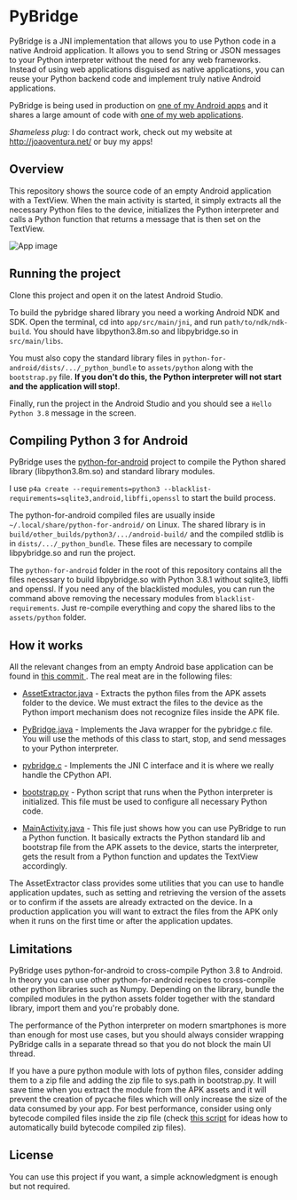 # PyBridge

PyBridge is a JNI implementation that allows you to use Python code in a native Android application. It allows you to send String or JSON messages to your Python interpreter without the need for any web frameworks. Instead of using web applications disguised as native applications, you can reuse your Python backend code and implement truly native Android applications.

PyBridge is being used in production on [one of my Android apps](https://play.google.com/store/apps/details?id=com.flatangle.charts) and it shares a large amount of code with [one of my web applications](http://elements.flatangle.com/).

*Shameless plug:* I do contract work, check out my website at http://joaoventura.net/ or buy my apps!


## Overview

This repository shows the source code of an empty Android application with a TextView. When the main activity is started, it simply extracts all the necessary Python files to the device, initializes the Python interpreter and calls a Python function that returns a message that is then set on the TextView.

![App image](https://github.com/joaoventura/pybridge/blob/master/pybridge.png)


## Running the project

Clone this project and open it on the latest Android Studio.

To build the pybridge shared library you need a working Android NDK and SDK. Open the terminal, cd into `app/src/main/jni`, and run `path/to/ndk/ndk-build`. You should have libpython3.8m.so and libpybridge.so in `src/main/libs`.

You must also copy the standard library files in `python-for-android/dists/.../_python_bundle` to `assets/python` along with the `bootstrap.py` file. **If you don't do this, the Python interpreter will not start and the application will stop!**.

Finally, run the project in the Android Studio and you should see a `Hello Python 3.8` message in the screen.


## Compiling Python 3 for Android

PyBridge uses the [python-for-android](https://python-for-android.readthedocs.io/en/latest/) project to compile the Python shared library (libpython3.8m.so) and standard library modules. 

I use `p4a create --requirements=python3 --blacklist-requirements=sqlite3,android,libffi,openssl` to start the build process.  

The python-for-android compiled files are usually inside `~/.local/share/python-for-android/` on Linux. The shared library is in `build/other_builds/python3/.../android-build/` and the compiled stdlib is in `dists/.../_python_bundle`. These files are necessary to compile libpybridge.so and run the project.

The `python-for-android` folder in the root of this repository contains all the files necessary to build libpybridge.so with  Python 3.8.1 without sqlite3, libffi and openssl. If you need any of the blacklisted modules, you can run the command above removing the necessary modules from `blacklist-requirements`. Just re-compile everything and copy the shared libs to the `assets/python` folder.


## How it works

All the relevant changes from an empty Android base application can be found in [this commit
](https://github.com/joaoventura/pybridge/commit/723b7e463ff1a8a3b6ff2bfcae272ce9c07bf800).
The real meat are in the following files:

* [AssetExtractor.java](https://github.com/joaoventura/pybridge/blob/master/app/src/main/java/com/jventura/pybridge/AssetExtractor.java) -
 Extracts the python files from the APK assets folder to the device. We must extract the files to
the device as the Python import mechanism does not recognize files inside the APK file.

* [PyBridge.java](https://github.com/joaoventura/pybridge/blob/master/app/src/main/java/com/jventura/pybridge/PyBridge.java) -
 Implements the Java wrapper for the pybridge.c file. You will use the methods of this class to
start, stop, and send messages to your Python interpreter.

* [pybridge.c](https://github.com/joaoventura/pybridge/blob/master/app/src/main/jni/pybridge.c) -
 Implements the JNI C interface and it is where we really handle the CPython API.

* [bootstrap.py](https://github.com/joaoventura/pybridge/blob/master/app/src/main/assets/python/bootstrap.py) -
 Python script that runs when the Python interpreter is initialized. This file must be used to
configure all necessary Python code.

* [MainActivity.java](https://github.com/joaoventura/pybridge/blob/master/app/src/main/java/com/jventura/pyapp/MainActivity.java) -
 This file just shows how you can use PyBridge to run a Python function. It basically extracts the
Python standard lib and bootstrap file from the APK assets to the device, starts the interpreter,
gets the result from a Python function and updates the TextView accordingly.

The AssetExtractor class provides some utilities that you can use to handle application updates,
such as setting and retrieving the version of the assets or to confirm if the assets are already
extracted on the device. In a production application you will want to extract the files from the APK
only when it runs on the first time or after the application updates.


## Limitations

PyBridge uses python-for-android to cross-compile Python 3.8 to Android. In theory you can use other python-for-android recipes to cross-compile other python libraries such as Numpy. Depending on the library, bundle the compiled modules in the python assets folder together with the standard library, import them and you're probably done.

The performance of the Python interpreter on modern smartphones is more than enough for most use cases,
but you should always consider wrapping PyBridge calls in a separate thread so that you do not block
the main UI thread.

If you have a pure python module with lots of python files, consider adding them to a zip file
and adding the zip file to sys.path in bootstrap.py. It will save time when you extract the module
from the APK assets and it will prevent the creation of pycache files which will only increase the
size of the data consumed by your app. For best performance, consider using only bytecode compiled
files inside the zip file (check [this script](https://github.com/flatangle/flatlib/blob/master/scripts/build.py)
for ideas how to automatically build bytecode compiled zip files).


## License

You can use this project if you want, a simple acknowledgment is enough but not required.
